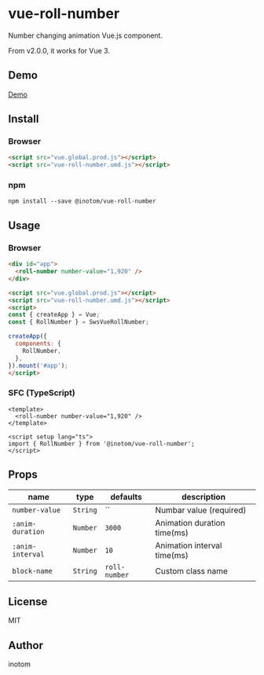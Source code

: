 # vue-roll-number

Number changing animation Vue.js component.

From v2.0.0, it works for Vue 3.

## Demo

[Demo](https://sandbox.serendip.ws/vue-roll-number.html)


## Install

### Browser

```html
<script src="vue.global.prod.js"></script>
<script src="vue-roll-number.umd.js"></script>
```


### npm

```
npm install --save @inotom/vue-roll-number
```


## Usage

### Browser

```html
<div id="app">
  <roll-number number-value="1,920" />
</div>

<script src="vue.global.prod.js"></script>
<script src="vue-roll-number.umd.js"></script>
<script>
const { createApp } = Vue;
const { RollNumber } = SwsVueRollNumber;

createApp({
  components: {
    RollNumber,
  },
}).mount('#app');
</script>
```


### SFC (TypeScript)

```vue
<template>
  <roll-number number-value="1,920" />
</template>

<script setup lang="ts">
import { RollNumber } from '@inotom/vue-roll-number';
</script>
```

## Props

| name              | type     | defaults      | description                 |
|-------------------|----------|---------------|-----------------------------|
| `number-value`    | `String` | ``            | Numbar value (required)     |
| `:anim-duration`  | `Number` | `3000`        | Animation duration time(ms) |
| `:anim-interval`  | `Number` | `10`          | Animation interval time(ms) |
| `block-name`      | `String` | `roll-number` | Custom class name           |


## License

MIT


## Author

inotom

